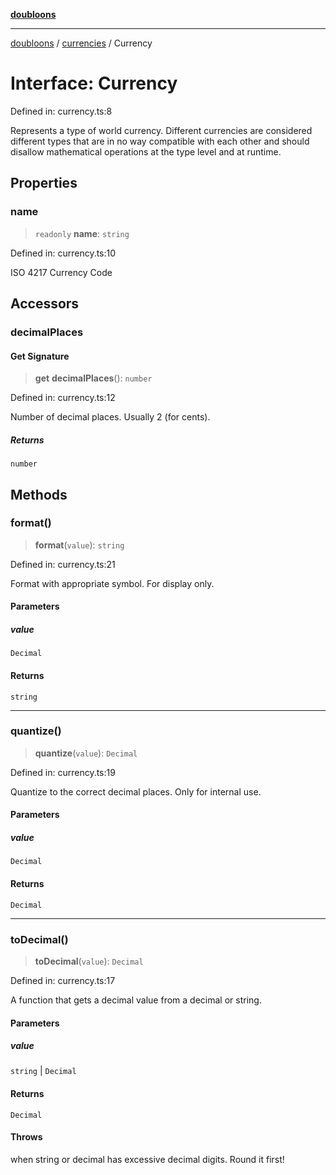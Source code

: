 [**doubloons**](../../../../README.md)

***

[doubloons](../../../../globals.md) / [currencies](../README.md) / Currency

# Interface: Currency

Defined in: currency.ts:8

Represents a type of world currency. Different currencies are considered
different types that are in no way compatible with each other and should
disallow mathematical operations at the type level and at runtime.

## Properties

### name

> `readonly` **name**: `string`

Defined in: currency.ts:10

ISO 4217 Currency Code

## Accessors

### decimalPlaces

#### Get Signature

> **get** **decimalPlaces**(): `number`

Defined in: currency.ts:12

Number of decimal places. Usually 2 (for cents).

##### Returns

`number`

## Methods

### format()

> **format**(`value`): `string`

Defined in: currency.ts:21

Format with appropriate symbol. For display only.

#### Parameters

##### value

`Decimal`

#### Returns

`string`

***

### quantize()

> **quantize**(`value`): `Decimal`

Defined in: currency.ts:19

Quantize to the correct decimal places. Only for internal use.

#### Parameters

##### value

`Decimal`

#### Returns

`Decimal`

***

### toDecimal()

> **toDecimal**(`value`): `Decimal`

Defined in: currency.ts:17

A function that gets a decimal value from a decimal or string.

#### Parameters

##### value

`string` | `Decimal`

#### Returns

`Decimal`

#### Throws

when string or decimal has excessive decimal digits. Round it first!
